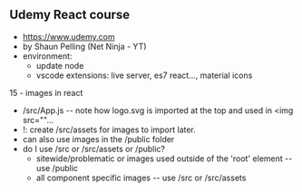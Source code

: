 ## Udemy React course
  - https://www.udemy.com
  - by Shaun Pelling (Net Ninja - YT)
  - environment:
    - update node
    - vscode extensions: live server, es7 react..., material icons

15 - images in react
  - /src/App.js -- note how logo.svg is imported at the top and used in <img src=""...
  - !: create /src/assets for images to import later.
  - can also use images in the /public folder
  - do I use /src or /src/assets or /public?
    - sitewide/problematic or images used outside of the 'root' element -- use /public
    - all component specific images -- use /src or /src/assets

